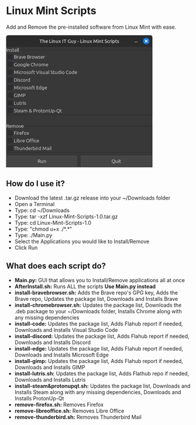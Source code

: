 # Linux Mint Scripts
Add and Remove the pre-installed software from Linux Mint with ease.



![](<Screenshot/Screenshot%20from%202024-07-26%2018-17-09.png>)

## How do I use it?
- Download the latest .tar.gz release into your ~/Downloads folder
- Open a Terminal
- Type: cd ~/Downloads
- Type: tar -xzf Linux-Mint-Scripts-1.0.tar.gz
- Type: cd Linux-Mint-Scripts-1.0
- Type: "chmod u+x ./\*.\*"
- Type: ./Main.py
- Select the Applications you would like to Install/Remove
- Click Run

## What does each script do?
- **Main.py:** GUI that allows you to Install/Remove applications all at once
-  **AfterInstall.sh:** Runs ALL the scripts **Use Main.py instead**
-  **install-bravebrowser.sh:** Adds the Brave repo's GPG key, Adds the Brave repo, Updates the package list, Downloads and Installs Brave
-  **install-chromebrowser.sh:** Updates the package list, Downloads the .deb package to your ~/Downloads folder, Installs Chrome along with any missing dependencies
-  **install-code:** Updates the package list, Adds Flahub report if needed, Downloads and Installs Visual Studio Code
-  **install-discord:** Updates the package list, Adds Flahub report if needed, Downloads and Installs Discord
-  **install-edge:** Updates the package list, Adds Flahub report if needed, Downloads and Installs Microsoft Edge
-  **install-gimp:** Updates the package list, Adds Flahub report if needed, Downloads and Installs GIMP
-  **install-lutris.sh:** Updates the package list, Adds Flathub repo if needed, Downloads and Installs Lutris
-  **install-steam&protonupqt.sh:** Updates the package list, Downloads and Installs Steam along with any missing dependencies, Downloads and Installs ProtonUp-Qt
-  **remove-firefox.sh:** Removes Firefox
-  **remove-libreoffice.sh:** Removes Libre Office
-  **remove-thunderbird.sh:** Removes Thunderbird Mail
